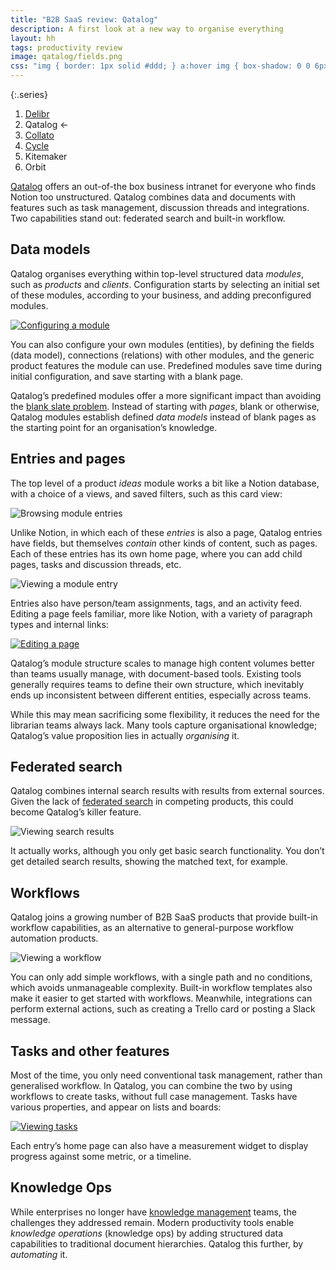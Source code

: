 ```yaml
---
title: "B2B SaaS review: Qatalog"
description: A first look at a new way to organise everything
layout: hh
tags: productivity review
image: qatalog/fields.png
css: "img { border: 1px solid #ddd; } a:hover img { box-shadow: 0 0 6px 2px #428bca; }"
---
```


{:.series}
1. [Delibr](delibr-views)
2. Qatalog ←
3. [Collato](collato-review)
3. [Cycle](cycle-review)
4. Kitemaker
5. Orbit

[Qatalog](https://qatalog.com) offers an out-of-the box business intranet for everyone who finds Notion too unstructured.
Qatalog combines data and documents with features such as task management, discussion threads and integrations.
Two capabilities stand out: federated search and built-in workflow.

## Data models

Qatalog organises everything within top-level structured data _modules_, such as _products_ and _clients_.
Configuration starts by selecting an initial set of these modules, according to your business, and adding preconfigured modules.

[![Configuring a module](qatalog/fields.webp)](qatalog/fields.webp)

You can also configure your own modules (entities), by defining the fields (data model), connections (relations) with other modules, and the generic product features the module can use.
Predefined modules save time during initial configuration, and save starting with a blank page.

Qatalog’s predefined modules offer a more significant impact than avoiding the 
[blank slate problem](https://signalvnoise.com/archives/000375.php).
Instead of starting with _pages_, blank or otherwise, Qatalog modules establish defined _data models_ instead of blank pages as the starting point for an organisation’s knowledge.

## Entries and pages

The top level of a product _ideas_ module works a bit like a Notion database, with a choice of a views, and saved filters, such as this card view:

![Browsing module entries](qatalog/browse.webp)

Unlike Notion, in which each of these _entries_ is also a page, Qatalog entries have fields, but themselves _contain_ other kinds of content, such as pages.
Each of these entries has its own home page, where you can add child pages, tasks and discussion threads, etc.

![Viewing a module entry](qatalog/entry.webp)

Entries also have person/team assignments, tags, and an activity feed.
Editing a page feels familiar, more like Notion, with a variety of paragraph types and internal links:

[![Editing a page](qatalog/page.webp)](qatalog/page.webp)

Qatalog’s module structure scales to manage high content volumes better than teams usually manage, with document-based tools.
Existing tools generally requires teams to define their own structure, which inevitably ends up inconsistent between different entities, especially across teams.

While this may mean sacrificing some flexibility, it reduces the need for the librarian teams always lack.
Many tools capture organisational knowledge; Qatalog’s value proposition lies in actually _organising_ it.

## Federated search

Qatalog combines internal search results with results from external sources.
Given the lack of [federated search](https://en.wikipedia.org/wiki/Federated_search)
in competing products, this could become Qatalog’s killer feature.

![Viewing search results](qatalog/search-results.webp)

It actually works, although you only get basic search functionality.
You don’t get detailed search results, showing the matched text, for example.

## Workflows

Qatalog joins a growing number of B2B SaaS products that provide built-in workflow capabilities, as an alternative to general-purpose workflow automation products.

![Viewing a workflow](qatalog/workflow.webp)

You can only add simple workflows, with a single path and no conditions, which avoids unmanageable complexity.
Built-in workflow templates also make it easier to get started with workflows.
Meanwhile, integrations can perform external actions, such as creating a Trello card or posting a Slack message.

## Tasks and other features

Most of the time, you only need conventional task management, rather than generalised workflow.
In Qatalog, you can combine the two by using workflows to create tasks, without full case management.
Tasks have various properties, and appear on lists and boards:

[![Viewing tasks](qatalog/tasks.webp)](qatalog/tasks.webp)

Each entry’s home page can also have a measurement widget to display progress against some metric, or a timeline.

## Knowledge Ops

While enterprises no longer have 
[knowledge management](https://en.wikipedia.org/wiki/Knowledge_management)
teams, the challenges they addressed remain.
Modern productivity tools enable _knowledge operations_ (knowledge ops) by adding structured data capabilities to traditional document hierarchies.
Qatalog this further, by _automating_ it.